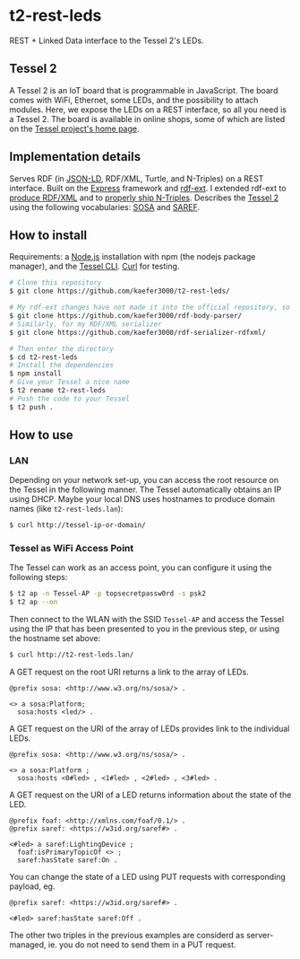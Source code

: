 # t2-rest-leds
REST + Linked Data interface to the Tessel 2's LEDs.

## Tessel 2
A Tessel 2 is an IoT board that is programmable in JavaScript.
The board comes with WiFi, Ethernet, some LEDs, and the possibility to attach modules.
Here, we expose the LEDs on a REST interface, so all you need is a Tessel 2.
The board is available in online shops, some of which are listed on the [Tessel project's home page](http://tessel.io/).

## Implementation details
Serves RDF (in [JSON-LD](http://json-ld.org/), RDF/XML, Turtle, and N-Triples) on a REST interface. Built on the [Express](http://expressjs.com/) framework and [rdf-ext](http://github.com/rdf-ext). I extended rdf-ext to [produce RDF/XML](https://github.com/kaefer3000/rdf-serializer-rdfxml/) and to [properly ship N-Triples](https://github.com/kaefer3000/rdf-body-parser/). Describes the [Tessel 2](http://tessel.io/) using the following vocabularies: [SOSA](http://w3c.github.io/sdw/ssn/) and [SAREF](http://ontology.tno.nl/saref/).

## How to install
Requirements: a [Node.js](https://nodejs.org/) installation with npm (the nodejs package manager), and the [Tessel CLI](https://tessel.github.io/t2-start/). [Curl](http://curl.haxx.se/) for testing.
```bash
# Clone this repository
$ git clone https://github.com/kaefer3000/t2-rest-leds/

# My rdf-ext changes have not made it into the official repository, so get my version of rdf-body-parser:
$ git clone https://github.com/kaefer3000/rdf-body-parser/
# Similarly, for my RDF/XML serializer
$ git clone https://github.com/kaefer3000/rdf-serializer-rdfxml/

# Then enter the directory
$ cd t2-rest-leds
# Install the dependencies
$ npm install
# Give your Tessel a nice name
$ t2 rename t2-rest-leds
# Push the code to your Tessel
$ t2 push .
```

## How to use
### LAN
Depending on your network set-up, you can access the root resource on the Tessel in the following manner.
The Tessel automatically obtains an IP using DHCP.
Maybe your local DNS uses hostnames to produce domain names (like `t2-rest-leds.lan`):
```bash
$ curl http://tessel-ip-or-domain/
```
### Tessel as WiFi Access Point
The Tessel can work as an access point, you can configure it using the following steps:
```bash
$ t2 ap -n Tessel-AP -p topsecretpassw0rd -s psk2
$ t2 ap --on
```
Then connect to the WLAN with the SSID `Tessel-AP` and access the Tessel using the IP that has been presented to you in the previous step, or using the hostname set above:
```bash
$ curl http://t2-rest-leds.lan/
```

A GET request on the root URI returns a link to the array of LEDs.
```turtle
@prefix sosa: <http://www.w3.org/ns/sosa/> .

<> a sosa:Platform;
  sosa:hosts <led/> .
```

A GET request on the URI of the array of LEDs provides link to the individual LEDs.
```turtle
@prefix sosa: <http://www.w3.org/ns/sosa/> .

<> a sosa:Platform ; 
  sosa:hosts <0#led> , <1#led> , <2#led> , <3#led> .
```

A GET request on the URI of a LED returns information about the state of the LED.
```turtle
@prefix foaf: <http://xmlns.com/foaf/0.1/> .
@prefix saref: <https://w3id.org/saref#> .

<#led> a saref:LightingDevice ; 
  foaf:isPrimaryTopicOf <> ;
  saref:hasState saref:On .
```

You can change the state of a LED using PUT requests with corresponding payload, eg.
```turtle
@prefix saref: <https://w3id.org/saref#> .

<#led> saref:hasState saref:Off .
```
The other two triples in the previous examples are considerd as server-managed, ie. you do not need to send them in a PUT request.

